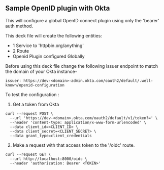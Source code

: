 ## Sample OpenID plugin with Okta  ##

This will configure a global OpenID connect plugin using only the 'bearer' auth method. 

This deck file will create the following entities: 

- 1 Service to 'httpbin.org/anything'
- 2 Route 
- Openid Plugin configured Globally 

Before using this deck file change the following issuer endpoint to match the domain of your Okta instance- 
``` 
issuer: https://dev-<domain>-admin.okta.com/oauth2/default/.well-known/openid-configuration
```

To test the configuration : 
1. Get a token from Okta 
```
curl --request POST \
  --url 'https://dev-<domain>.okta.com/oauth2/default/v1/token?=' \
  --header 'content-type: application/x-www-form-urlencoded' \
  --data client_id=<CLIENT_ID> \
  --data client_secret=<CLIENT_SECRET> \
  --data grant_type=client_credentials
```
2. Make a request with that access token to the '/oidc' route. 
```
curl --request GET \
  --url http://localhost:8000/oidc \
  --header 'authorization: Bearer <TOKEN>'

```


